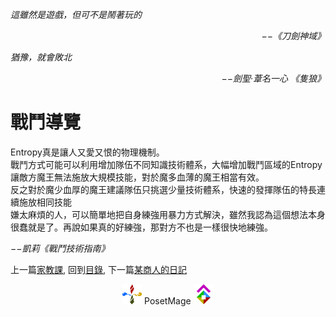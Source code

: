 *這雖然是遊戲，但可不是鬧著玩的*  
<p align="right"><i>−−《刀劍神域》</i></p>

*猶豫，就會敗北*  
<p align="right"><i>−−劍聖‧葦名一心 《隻狼》</i></p>

# 戰鬥導覽
Entropy真是讓人又愛又恨的物理機制。  
戰鬥方式可能可以利用增加隊伍不同知識技術體系，大幅增加戰鬥區域的Entropy讓敵方魔王無法施放大規模技能，對於魔多血薄的魔王相當有效。  
反之對於魔少血厚的魔王建議隊伍只挑選少量技術體系，快速的發揮隊伍的特長連續施放相同技能  
嫌太麻煩的人，可以簡單地把自身練強用暴力方式解決，雖然我認為這個想法本身很蠢就是了。再說如果真的好練強，那對方不也是一樣很快地練強。  
  
*−−凱莉《戰鬥技術指南》*  

上一篇[家教課](../Tuition), 
回到[目錄](/Handbook/#ch-1-world-setting), 
下一篇[某商人的日記](../Diary)


<p align="center"><img src="/Icon/Design/4Element.svg" Height="32" /> PosetMage <img src="/Icon/Transparent/POM.png" Height="32" /></p>